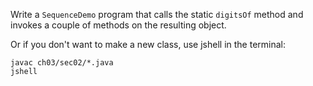 Write a `SequenceDemo` program that calls the static `digitsOf` method and invokes a couple of methods on the resulting object.

Or if you don't want to make a new class, use jshell in the terminal:

    javac ch03/sec02/*.java
    jshell
